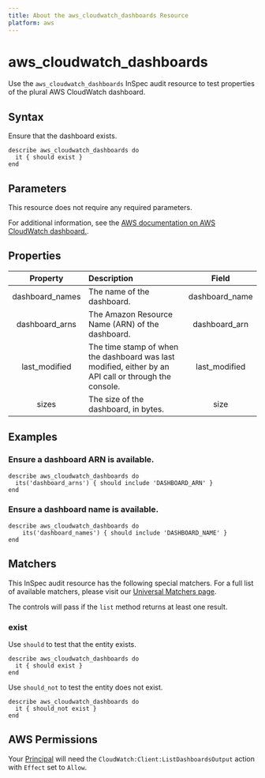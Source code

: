 ```yaml
---
title: About the aws_cloudwatch_dashboards Resource
platform: aws
---
```


# aws_cloudwatch_dashboards

Use the `aws_cloudwatch_dashboards` InSpec audit resource to test properties of the plural AWS CloudWatch dashboard.

## Syntax

Ensure that the dashboard exists.

    describe aws_cloudwatch_dashboards do
      it { should exist }
    end

## Parameters

This resource does not require any required parameters.

For additional information, see the [AWS documentation on AWS CloudWatch dashboard.](https://docs.aws.amazon.com/AWSCloudFormation/latest/UserGuide/aws-resource-cloudwatch-dashboard.html).

## Properties

| Property  | Description | Field |
| :---: | :--- | :---: |
| dashboard_names | The name of the dashboard. | dashboard_name |
| dashboard_arns | The Amazon Resource Name (ARN) of the dashboard. | dashboard_arn |
| last_modified | The time stamp of when the dashboard was last modified, either by an API call or through the console. | last_modified |
| sizes | The size of the dashboard, in bytes. | size |

## Examples

### Ensure a dashboard ARN is available.

    describe aws_cloudwatch_dashboards do
      its('dashboard_arns') { should include 'DASHBOARD_ARN' }
    end

### Ensure a dashboard name is available.

    describe aws_cloudwatch_dashboards do
        its('dashboard_names') { should include 'DASHBOARD_NAME' }
    end

## Matchers

This InSpec audit resource has the following special matchers. For a full list of available matchers, please visit our [Universal Matchers page](https://www.inspec.io/docs/reference/matchers/).

The controls will pass if the `list` method returns at least one result.

### exist

Use `should` to test that the entity exists.

    describe aws_cloudwatch_dashboards do
      it { should exist }
    end

Use `should_not` to test the entity does not exist.

    describe aws_cloudwatch_dashboards do
      it { should_not exist }
    end

## AWS Permissions

Your [Principal](https://docs.aws.amazon.com/IAM/latest/UserGuide/intro-structure.html#intro-structure-principal) will need the `CloudWatch:Client:ListDashboardsOutput` action with `Effect` set to `Allow`.